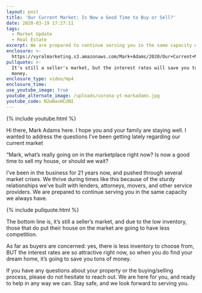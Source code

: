 ```yaml
---
layout: post
title: 'Our Current Market: Is Now a Good Time to Buy or Sell?'
date: 2020-03-19 17:27:11
tags:
  - Market Update
  - Real Estate
excerpt: We are prepared to continue serving you in the same capacity we always have.
enclosure: >-
  https://vyralmarketing.s3.amazonaws.com/Mark+Adams/2020/Our+Current+Market-+Is+Now+a+Good+Time+to+Buy+or+Sell_.mp4
pullquote: >-
  It's still a seller's market, but the interest rates will save you tons of
  money.
enclosure_type: video/mp4
enclosure_time:
use_youtube_image: true
youtube_alternate_image: /uploads/corona-yt-markadams.jpg
youtube_code: N2wNavHCUNI
---
```


{% include youtube.html %}

Hi there, Mark Adams here. I hope you and your family are staying well. I wanted to address the questions I’ve been getting lately regarding our current market

“Mark, what’s really going on in the marketplace right now? Is now a good time to sell my house, or should we wait?

I’ve been in the business for 21 years now, and pushed through several market crises. We thrive during times like this because of the sturdy relationships we’ve built with lenders, attorneys, movers, and other service providers. We are prepared to continue serving you in the same capacity we always have.

{% include pullquote.html %}

The bottom line is, it’s still a seller’s market, and due to the low inventory, those that do put their house on the market are going to have less competition.

As far as buyers are concerned: yes, there is less inventory to choose from, BUT the interest rates are so attractive right now, so when you do find your dream home, it’s going to save you tons of money.

If you have any questions about your property or the buying/selling process, please do not hesitate to reach out. We are here for you, and ready to help in any way we can. Stay safe, and we look forward to serving you.

&nbsp;